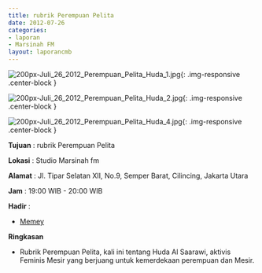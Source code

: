 ```yaml
---
title: rubrik Perempuan Pelita
date: 2012-07-26
categories:
- laporan
- Marsinah FM
layout: laporancmb
---
```



![200px-Juli_26_2012_Perempuan_Pelita_Huda_1.jpg](/uploads/200px-Juli_26_2012_Perempuan_Pelita_Huda_1.jpg){: .img-responsive .center-block }

![200px-Juli_26_2012_Perempuan_Pelita_Huda_2.jpg](/uploads/200px-Juli_26_2012_Perempuan_Pelita_Huda_2.jpg){: .img-responsive .center-block }

![200px-Juli_26_2012_Perempuan_Pelita_Huda_4.jpg](/uploads/200px-Juli_26_2012_Perempuan_Pelita_Huda_4.jpg){: .img-responsive .center-block }


**Tujuan** : rubrik Perempuan Pelita 

**Lokasi** : Studio Marsinah fm 

**Alamat** : Jl. Tipar Selatan XII, No.9, Semper Barat, Cilincing, Jakarta Utara 

**Jam** : 19:00 WIB - 20:00 WIB 

**Hadir** :
* [Memey](http://wiki.ciptamedia.org/wiki/Memey)

**Ringkasan**  
* Rubrik Perempuan Pelita, kali ini tentang Huda Al Saarawi, aktivis Feminis Mesir yang berjuang untuk kemerdekaan perempuan dan Mesir. 
